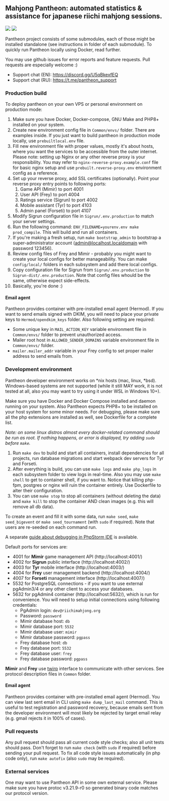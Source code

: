 ## Mahjong Pantheon: automated statistics & assistance for japanese riichi mahjong sessions.

![](https://img.shields.io/github/actions/workflow/status/MahjongPantheon/pantheon/build.yml?branch=master&style=for-the-badge)
![](https://img.shields.io/github/license/MahjongPantheon/pantheon?style=for-the-badge)

Pantheon project consists of some submodules, each of those might be installed standalone (see instructions in folder 
of each submodule). To quickly run Pantheon locally using Docker, read further.

You may use github issues for error reports and feature requests. Pull requests are especially welcome :)

- Support chat (EN): https://discord.gg/U5qBkexfEQ
- Support chat (RU): https://t.me/pantheon_support

### Production build

To deploy pantheon on your own VPS or personal environment on production mode:

1. Make sure you have Docker, Docker-compose, GNU Make and PHP8+ installed on your system.
2. Create new environment config file in `Common/envs/` folder. There are examples inside. If you just want to build pantheon in production mode locally, use `prebuiltlocal.env` file.
3. Fill new environment file with proper values, mostly it's about hosts, where you want the services to be accessible from the outer internet. Please note: setting up Nginx or any other reverse proxy is your responsibility. You may refer to `nginx-reverse-proxy.example.conf` file for basic nginx setup and use `prebuilt.reverse-proxy.env` environment config as a reference.
4. Set up your reverse proxy, add SSL certificates (optionally). Point your reverse proxy entry points to following ports:
   1. Game API (Mimir) to port 4001 
   2. User API (Frey) to port 4004 
   3. Ratings service (Sigrun) to port 4002 
   4. Mobile assistant (Tyr) to port 4103 
   5. Admin panel (Forseti) to port 4107 
5. Modify Sigrun configuration file in `Sigrun/.env.production` to match your server settings.
6. Run the following command: `ENV_FILENAME=yourenv.env make prod_compile`. This will build and run all containers.
7. If you're making a fresh setup, run `make bootstrap_admin` to bootstrap a super-administrator account (admin@localhost.localdomain with password 123456).
8. Review config files of Frey and Mimir - probably you might want to create your local configs for better manageability. You can make `config/local/` folders in each subsystem and add there local configs.
9. Copy configuration file for Sigrun from `Sigrun/.env.production` to `Sigrun-dist/.env.production`. Note that config files whould be the same, otherwise expect side-effects.
10. Basically, you're done :)

#### Email agent

Pantheon provides container with pre-installed email agent (Hermod). If you want to send emails signed with DKIM, you will need to place your private keys
to `Hermod/opendkim_keys` folder. Also following setting are required: 
- Some unique key in `MAIL_ACTION_KEY` variable environment file in `Common/envs/` folder to prevent unauthorized access.
- Mailer root host in `ALLOWED_SENDER_DOMAINS` variable environment file in `Common/envs/` folder.
- `mailer.mailer_addr` variable in your Frey config to set proper mailer address to send emails from.   

### Development environment

Pantheon developer environment works on *nix hosts (mac, linux, *bsd). Windows-based systems 
are not supported (while it still MAY work, it is not tested at all, also you may want to try
using it under WSL in Windows 10+). 

Make sure you have Docker and Docker Compose installed and daemon running on your system. Also Pantheon expects PHP8+ to be 
installed on your host system for some minor needs. For debugging, please make sure all the php extensions are
installed as well, see Dockerfile for a complete list.

_Note: on some linux distros almost every docker-related command should be run as root. If nothing happens, or error
is displayed, try adding `sudo` before `make`._

1. Run `make dev` to build and start all containers, install dependencies for all projects, run database migrations and start webpack dev servers for Tyr and Forseti.
2. After everything is build, you can use `make logs` and `make php_logs` in each subsystem folder to view logs in real-time. Also you may use `make shell` to get
to container shell, if you want to. Notice that killing php-fpm, postgres or nginx will ruin the container entirely. Use Dockerfile to alter their configuration.
3. You can use `make stop` to stop all containers (without deleting the data) and `make kill` to stop the container AND clean images (e.g. this will remove all db data).

To create an event and fill it with some data, run `make seed`, `make seed_bigevent` or `make seed_tournament` (with `sudo` if required). Note that users are
re-seeded on each command run. 

A separate [guide about debugging in PhpStorm IDE](./docs/technical/phpstorm.md) is available.

Default ports for services are:
- 4001 for **Mimir** game management API (http://localhost:4001/)
- 4002 for **Sigrun** public interface (http://localhost:4002/)
- 4003 for **Tyr** mobile interface (http://localhost:4003/)
- 4004 for **Frey** user management backend (http://localhost:4004/)
- 4007 for **Forseti** management interface (http://localhost:4007/)
- 5532 for PostgreSQL connections - if you want to use external pgAdmin3/4 or any other client to access your databases.
- 5632 for pgAdmin4 container (http://localhost:5632/), which is run for convenience. You will need to setup initial connections using following credentials:
  - PgAdmin login: `dev@riichimahjong.org`
  - Password: `password`
  - Mimir database host: `db`
  - Mimir database port: `5532`
  - Mimir database user: `mimir`
  - Mimir database password: `pgpass`
  - Frey database host: `db`
  - Frey database port: `5532`
  - Frey database user: `frey`
  - Frey database password: `pgpass`

**Mimir** and **Frey** use [twirp](https://github.com/twitchtv/twirp) interface to communicate with other services.
See protocol description files in `Common` folder.

#### Email agent

Pantheon provides container with pre-installed email agent (Hermod). You can view last sent email in CLI using `make dump_last_mail` command.
This is useful to test registration and password recovery, because emails sent from the developer environment will most likely be rejected
by target email relay (e.g. gmail rejects it in 100% of cases).

### Pull requests

Any pull request should pass all current code style checks; also all unit tests should pass. Don't forget to run
`make check` (with `sudo` if required) before sending your pull request. To fix all code style issues automatically
(in php code only), run `make autofix` (also `sudo` may be required).

### External services

One may want to use Pantheon API in some own external service. Please make sure you have protoc v3.21.9-r0 so generated
binary code matches our protocol version. 
